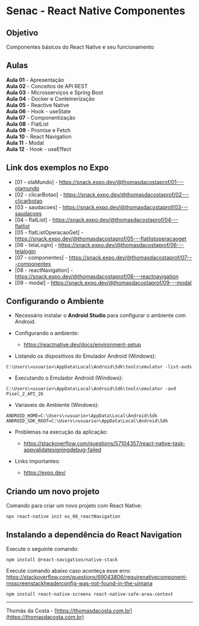 # Senac - React Native Componentes

## Objetivo

Componentes básicos do React Native e seu funcionamento

## Aulas

**Aula 01** - Apresentação<br/>
**Aula 02** - Conceitos de API REST<br/>
**Aula 03** - Microsserviços e Spring Boot<br/>
**Aula 04** - Docker e Conteinerização<br/>
**Aula 05** - Reactive Native<br/>
**Aula 06** - Hook - useState<br/>
**Aula 07** - Componentização<br/>
**Aula 08** - FlatList<br/>
**Aula 09** - Promise e Fetch<br/>
**Aula 10** - React Navigation<br/>
**Aula 11** - Modal<br/>
**Aula 12** - Hook - useEffect<br/>

## Link dos exemplos no Expo

- [01 - olaMundo] - https://snack.expo.dev/@thomasdacostaprof/01---olamundo
- [02 - clicarBotao] - https://snack.expo.dev/@thomasdacostaprof/02---clicarbotao
- [03 - saudacoes] - https://snack.expo.dev/@thomasdacostaprof/03---saudacoes
- [04 - flatList] - https://snack.expo.dev/@thomasdacostaprof/04---flatlist
- [05 - flatListOperacaoGet] - https://snack.expo.dev/@thomasdacostaprof/05---flatlistoperacaoget
- [06 - telaLogin] - https://snack.expo.dev/@thomasdacostaprof/06---telalogin
- [07 - componentes] - https://snack.expo.dev/@thomasdacostaprof/07---componentes
- [08 - reactNavigation] - https://snack.expo.dev/@thomasdacostaprof/08---reactnavigation
- [09 - modal] - https://snack.expo.dev/@thomasdacostaprof/09---modal

## Configurando o Ambiente

- Necessário instalar o **Android Studio** para configurar o ambiente com Android.

- Configurando o ambiente:
  - https://reactnative.dev/docs/environment-setup

- Listando os dispositivos do Emulador Android (Windows):
```
C:\Users\<usuario>\AppData\Local\Android\Sdk\tools\emulator -list-avds
```

- Executando o Emulador Android (Windows):
```
C:\Users\<usuario>\AppData\Local\Android\Sdk\tools\emulator -avd Pixel_2_API_26
```

- Variaveis de Ambiente (Windows):
```
ANDROID_HOME=C:\Users\<usuario>\AppData\Local\Android\Sdk
ANDROID_SDK_ROOT=C:\Users\<usuario>\AppData\Local\Android\Sdk
```

- Problemas na execução da aplicação:
  - https://stackoverflow.com/questions/57104357/react-native-task-appvalidatesigningdebug-failed

- Links importantes:
  - https://expo.dev/
  
## Criando um novo projeto

Comando para criar um novo projeto com React Native:

```
npx react-native init ex_08_reactNavigation
```

## Instalando a dependência do React Navigation

Execute o seguinte comando:

```
npm install @react-navigation/native-stack
```

Execute comando abaixo caso aconteça esse erro: https://stackoverflow.com/questions/69043806/requirenativecomponent-rnsscreenstackheaderconfig-was-not-found-in-the-uimana

```
npm install react-native-screens react-native-safe-area-context
```

---

Thomás da Costa - [https://thomasdacosta.com.br](https://thomasdacosta.com.br)
